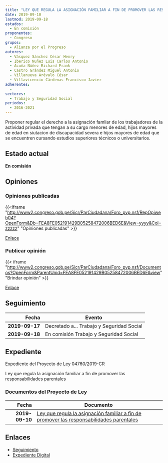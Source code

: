 ```yaml
---
title: "LEY QUE REGULA LA ASIGNACIÓN FAMILIAR A FIN DE PROMOVER LAS RESPONSABILIDADES PARENTALES"
date: 2019-09-10
lastmod: 2019-09-18
estados: 
  - En comisión
proponentes: 
  - Congreso
grupos: 
  - Alianza por el Progreso
autores: 
  - Vásquez Sánchez César Henry
  - Iberico Nuñez Luis Carlos Antonio
  - Acuña Núñez Richard Frank
  - Castro Grández Miguel Antonio
  - Villanueva Arévalo César
  - Villavicencio Cárdenas Francisco Javier
adherentes: 
  - 
sectores: 
  - Trabajo y Seguridad Social
periodos: 
  - 2016-2021
---
```


Proponer regular el derecho a la asignación famliar de los trabajadores de la actividad privada que tengan a su cargo menores de edad, hijos mayores de edad en siutacion de discapacidad severa e hijos mayores de edad que se encuentren cursando estudios superiores técnicos o universitarios.


## Estado actual

**En comisión**

## Opiniones

### Opiniones publicadas

{{<iframe "http://www2.congreso.gob.pe/Sicr/ParCiudadana/Foro_pvp.nsf/RepOpiweb04?OpenForm&Db=FEA8FE052191429B05258472006BED6E&View=yyyy&Col=zzzzz" "Opiniones publicadas" >}}

[Enlace](http://www2.congreso.gob.pe/Sicr/ParCiudadana/Foro_pvp.nsf/RepOpiweb04?OpenForm&Db=FEA8FE052191429B05258472006BED6E&View=yyyy&Col=zzzzz)
### Publicar opinión

{{< iframe "http://www2.congreso.gob.pe/Sicr/ParCiudadana/Foro_pvp.nsf/Documentos?OpenForm&ParentUnid=FEA8FE052191429B05258472006BED6E&view" "Brindar opinión" >}}

[Enlace](http://www2.congreso.gob.pe/Sicr/ParCiudadana/Foro_pvp.nsf/Documentos?OpenForm&ParentUnid=FEA8FE052191429B05258472006BED6E&view)

## Seguimiento

| Fecha | Evento |
|------:|--------|
| **2019-09-17** | Decretado a... Trabajo y Seguridad Social|
| **2019-09-18** | En comisión Trabajo y Seguridad Social|


## Expediente

Expediente del Proyecto de Ley 04760/2019-CR

Ley que regula la asignación familiar a fin de promover las responsabilidades parentales


### Documentos del Proyecto de Ley

| Fecha | Documento |
|------:|--------|
| **2019-09-10** | [Ley que regula la asignación familiar a fin de promover las responsabilidades parentales](http://www.leyes.congreso.gob.pe/Documentos/2016_2021/Proyectos_de_Ley_y_de_Resoluciones_Legislativas/PL0476020190910.pdf) |

## Enlaces 

- [Seguimiento](http://www2.congreso.gob.pe/Sicr/TraDocEstProc/CLProLey2016.nsf/f7fff46988ca05b1052578e100829cc7/4855f1d8df6adc9205258472000004e8?OpenDocument)
- [Expediente Digital](http://www2.congreso.gob.pe/Sicr/TraDocEstProc/CLProLey2016.nsf/f7fff46988ca05b1052578e100829cc7/4855f1d8df6adc9205258472000004e8?OpenDocument&Click=05257FB7005EB655.eb71d0cf91d8294e05256cdf006b5706/$Body/0.1C6C)
